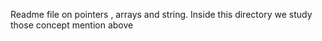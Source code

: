 Readme file on pointers , arrays and string. Inside this directory we study those concept mention above
